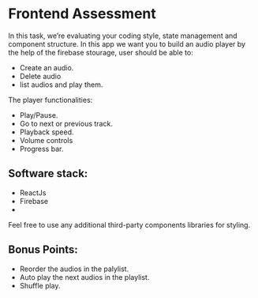 # Frontend Assessment

In this task, we’re evaluating your coding style, state management and component structure. 
In this app we want you to build an audio player by the help of the firebase stourage, user should be able to:
- Create an audio.
- Delete audio
- list audios and play them.

The player functionalities:
- Play/Pause.
- Go to next or previous track.
- Playback speed.
- Volume controls
- Progress bar.

## Software stack:
- ReactJs
- Firebase
- 
Feel free to use any additional third-party components libraries for styling.

## Bonus Points:

- Reorder the audios in the palylist.
- Auto play the next audios in the playlist.
- Shuffle play. 


